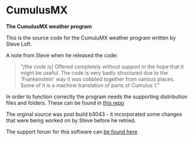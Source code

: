 # CumulusMX
**The CumulusMX weather program**

This is the source code for the CumuluMX weather program written by Steve Loft.

A note from Steve when he released the code:
>"*[the code is]* Offered completely without support in the hope that it might be useful. The code is very badly structured due to the 'Frankenstein' way it was cobbled together from various places. Some of it is a machine translation of parts of Cumulus 1."
  
In order to function correctly the program needs the supporting distribution files and folders. These can be found in [this repo](https://github.com/mcrossley/CumulusMX-DistributionFiles)

The orginal source was post build b3043 - it incorporated some changes that were being worked on by Steve before he retired.

The support forum for this software can [be found here](https://cumulus.hosiene.co.uk/)
